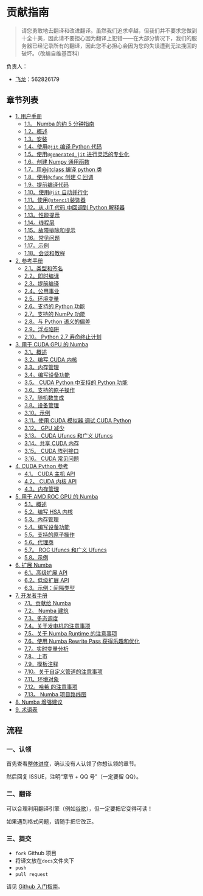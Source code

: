 # 贡献指南

> 请您勇敢地去翻译和改进翻译。虽然我们追求卓越，但我们并不要求您做到十全十美，因此请不要担心因为翻译上犯错——在大部分情况下，我们的服务器已经记录所有的翻译，因此您不必担心会因为您的失误遭到无法挽回的破坏。（改编自维基百科）

负责人：

+   [飞龙](https://github.com/wizardforcel)：562826179

## 章节列表

+   [1. 用户手册](docs/11.md)
    +   [1.1。 Numba 的约 5 分钟指南](docs/12.md)
    +   [1.2。概述](docs/13.md)
    +   [1.3。安装](docs/14.md)
    +   [1.4。使用`@jit` 编译 Python 代码](docs/15.md)
    +   [1.5。使用`@generated_jit` 进行灵活的专业化](docs/16.md)
    +   [1.6。创建 Numpy 通用函数](docs/17.md)
    +   [1.7。用@jitclass 编译 python 类](docs/18.md)
    +   [1.8。使用`@cfunc` 创建 C 回调](docs/19.md)
    +   [1.9。提前编译代码](docs/20.md)
    +   [1.10。使用`@jit` 自动并行化](docs/21.md)
    +   [1.11。使用`@stencil`装饰器](docs/22.md)
    +   [1.12。从 JIT 代码  中回调到 Python 解释器](docs/23.md)
    +   [1.13。性能提示](docs/24.md)
    +   [1.14。线程层](docs/25.md)
    +   [1.15。故障排除和提示](docs/26.md)
    +   [1.16。常见问题](docs/27.md)
    +   [1.17。示例](docs/28.md)
    +   [1.18。会谈和教程](docs/29.md)
+   [2. 参考手册](docs/30.md)
    +   [2.1。类型和签名](docs/31.md)
    +   [2.2。即时编译](docs/32.md)
    +   [2.3。提前编译](docs/33.md)
    +   [2.4。公用事业](docs/34.md)
    +   [2.5。环境变量](docs/35.md)
    +   [2.6。支持的 Python 功能](docs/36.md)
    +   [2.7。支持的 NumPy 功能](docs/37.md)
    +   [2.8。与 Python 语义的偏差](docs/38.md)
    +   [2.9。浮点陷阱](docs/39.md)
    +   [2.10。 Python 2.7 寿命终止计划](docs/40.md)
+   [3. 用于 CUDA GPU 的 Numba](docs/41.md)
    +   [3.1。概述](docs/42.md)
    +   [3.2。编写 CUDA 内核](docs/43.md)
    +   [3.3。内存管理](docs/44.md)
    +   [3.4。编写设备功能](docs/45.md)
    +   [3.5。 CUDA Python 中支持的 Python 功能](docs/46.md)
    +   [3.6。支持的原子操作](docs/47.md)
    +   [3.7。随机数生成](docs/48.md)
    +   [3.8。设备管理](docs/49.md)
    +   [3.10。示例](docs/50.md)
    +   [3.11。使用 CUDA 模拟器  调试 CUDA Python](docs/51.md)
    +   [3.12。 GPU 减少](docs/52.md)
    +   [3.13。 CUDA Ufuncs 和广义 Ufuncs](docs/53.md)
    +   [3.14。共享 CUDA 内存](docs/54.md)
    +   [3.15。 CUDA 阵列接口](docs/55.md)
    +   [3.16。 CUDA 常见问题](docs/56.md)
+   [4. CUDA Python 参考](docs/57.md)
    +   [4.1。 CUDA 主机 API](docs/58.md)
    +   [4.2。 CUDA 内核 API](docs/59.md)
    +   [4.3。内存管理](docs/60.md)
+   [5. 用于 AMD ROC GPU 的 Numba](docs/61.md)
    +   [5.1。概述](docs/62.md)
    +   [5.2。编写 HSA 内核](docs/63.md)
    +   [5.3。内存管理](docs/64.md)
    +   [5.4。编写设备功能](docs/65.md)
    +   [5.5。支持的原子操作](docs/66.md)
    +   [5.6。代理商](docs/67.md)
    +   [5.7。 ROC Ufuncs 和广义 Ufuncs](docs/68.md)
    +   [5.8。示例](docs/69.md)
+   [6. 扩展 Numba](docs/70.md)
    +   [6.1。高级扩展 API](docs/71.md)
    +   [6.2。低级扩展 API](docs/72.md)
    +   [6.3。示例：间隔类型](docs/73.md)
+   [7. 开发者手册](docs/74.md)
    +   [7.1。贡献给 Numba](docs/75.md)
    +   [7.2。 Numba 建筑](docs/76.md)
    +   [7.3。多态调度](docs/77.md)
    +   [7.4。关于发电机的注意事项](docs/78.md)
    +   [7.5。关于 Numba Runtime 的注意事项](docs/79.md)
    +   [7.6。使用 Numba Rewrite Pass 获得乐趣和优化](docs/80.md)
    +   [7.7。实时变量分析](docs/81.md)
    +   [7.8。上市](docs/82.md)
    +   [7.9。模板注释](docs/83.md)
    +   [7.10。关于自定义管道的注意事项](docs/84.md)
    +   [7.11。环境对象](docs/85.md)
    +   [7.12。哈希  的注意事项](docs/86.md)
    +   [7.13。 Numba 项目路线图](docs/87.md)
+   [8. Numba 增强建议](docs/88.md)
+   [9. 术语表](docs/89.md)

## 流程

### 一、认领

首先查看[整体进度](https://github.com/apachecn/numba-doc-zh/issues/1)，确认没有人认领了你想认领的章节。
 
然后回复 ISSUE，注明“章节 + QQ 号”（一定要留 QQ）。

### 二、翻译

可以合理利用翻译引擎（例如[谷歌](https://translate.google.cn/)），但一定要把它变得可读！

如果遇到格式问题，请随手把它改正。

### 三、提交

+   `fork` Github 项目
+   将译文放在`docs`文件夹下
+   `push`
+   `pull request`

请见 [Github 入门指南](https://github.com/apachecn/kaggle/blob/master/docs/GitHub)。
